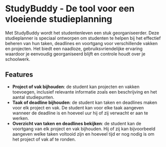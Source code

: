# StudyBuddy - De tool voor een vloeiende studieplanning

Met StudyBuddy wordt het studentenleven een stuk georganiseerder. Deze studieplanner is speciaal ontworpen om studenten te helpen bij het effectief beheren van hun taken, deadlines en voortgang voor verschillende vakken en projecten. Het biedt een naadloze, gebruiksvriendelijke ervaring waardoor je eenvoudig georganiseerd blijft en controle houdt over je schoolwerk.

## Features

- **Project of vak bijhouden**: de student kan projecten en vakken toevoegen, inclusief relevante informatie zoals een beschrijving en het aantal studiepunten.
- **Taak of deadline bijhouden**: de student kan taken en deadlines maken voor elk project en vak. De student kan voor elke taak aangeven wanneer de deadline is en hoeveel uur hij of zij verwacht er aan te werken.
- **Overzicht van taken en deadlines bekijken**: de student kan de voortgang van elk project en vak bijhouden. Hij of zij kan bijvoorbeeld aangeven welke taken voltooid zijn en hoeveel tijd er nog nodig is om het project of vak af te ronden.
